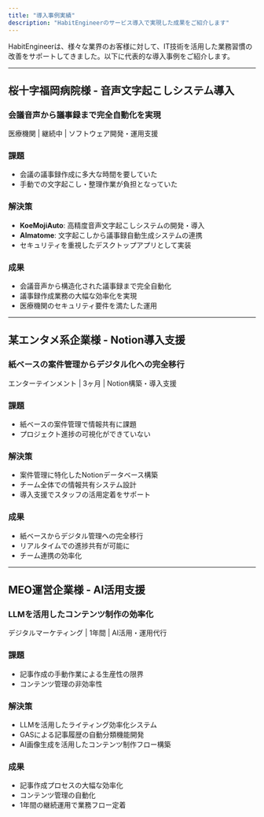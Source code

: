 ```yaml
---
title: "導入事例実績"
description: "HabitEngineerのサービス導入で実現した成果をご紹介します"
---
```


HabitEngineerは、様々な業界のお客様に対して、IT技術を活用した業務習慣の改善をサポートしてきました。以下に代表的な導入事例をご紹介します。

---

## 桜十字福岡病院様 - 音声文字起こしシステム導入

<div class="card">
<div class="card-header">
<h3 class="card-title">会議音声から議事録まで完全自動化を実現</h3>
<p class="card-subtitle">医療機関 | 継続中 | ソフトウェア開発・運用支援</p>
</div>
<div class="card-body">

### 課題
- 会議の議事録作成に多大な時間を要していた
- 手動での文字起こし・整理作業が負担となっていた

### 解決策
- **KoeMojiAuto**: 高精度音声文字起こしシステムの開発・導入
- **AImatome**: 文字起こしから議事録自動生成システムの連携
- セキュリティを重視したデスクトップアプリとして実装

### 成果
- 会議音声から構造化された議事録まで完全自動化
- 議事録作成業務の大幅な効率化を実現
- 医療機関のセキュリティ要件を満たした運用

</div>
</div>

---

## 某エンタメ系企業様 - Notion導入支援

<div class="card">
<div class="card-header">
<h3 class="card-title">紙ベースの案件管理からデジタル化への完全移行</h3>
<p class="card-subtitle">エンターテインメント | 3ヶ月 | Notion構築・導入支援</p>
</div>
<div class="card-body">

### 課題
- 紙ベースの案件管理で情報共有に課題
- プロジェクト進捗の可視化ができていない

### 解決策
- 案件管理に特化したNotionデータベース構築
- チーム全体での情報共有システム設計
- 導入支援でスタッフの活用定着をサポート

### 成果
- 紙ベースからデジタル管理への完全移行
- リアルタイムでの進捗共有が可能に
- チーム連携の効率化

</div>
</div>

---

## MEO運営企業様 - AI活用支援

<div class="card">
<div class="card-header">
<h3 class="card-title">LLMを活用したコンテンツ制作の効率化</h3>
<p class="card-subtitle">デジタルマーケティング | 1年間 | AI活用・運用代行</p>
</div>
<div class="card-body">

### 課題
- 記事作成の手動作業による生産性の限界
- コンテンツ管理の非効率性

### 解決策
- LLMを活用したライティング効率化システム
- GASによる記事履歴の自動分類機能開発
- AI画像生成を活用したコンテンツ制作フロー構築

### 成果
- 記事作成プロセスの大幅な効率化
- コンテンツ管理の自動化
- 1年間の継続運用で業務フロー定着

</div>
</div>